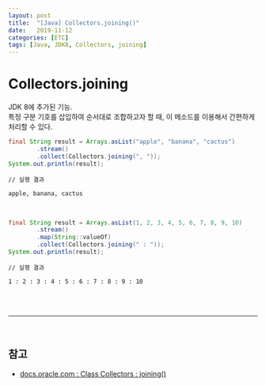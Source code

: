 ```yaml
---
layout: post
title:  "[Java] Collectors.joining()"
date:   2019-11-12
categories: [ETC]
tags: [Java, JDK8, Collectors, joining]
---
```


# Collectors.joining
JDK 8에 추가된 기능.   
특정 구분 기호를 삽입하여 순서대로 조합하고자 할 때, 이 메소드를 이용해서 간편하게 처리할 수 있다.

```java
final String result = Arrays.asList("apple", "banana", "cactus")
        .stream()
        .collect(Collectors.joining(", "));
System.out.println(result);
```

```
// 실행 결과

apple, banana, cactus
```

<br/>

```java
final String result = Arrays.asList(1, 2, 3, 4, 5, 6, 7, 8, 9, 10)
        .stream()
        .map(String::valueOf)
        .collect(Collectors.joining(" : "));
System.out.println(result);
```

```
// 실행 결과

1 : 2 : 3 : 4 : 5 : 6 : 7 : 8 : 9 : 10
```


<br/><br/>


---

<br/>

## 참고
- [docs.oracle.com : Class Collectors : joining()](https://docs.oracle.com/javase/8/docs/api/java/util/stream/Collectors.html#joining--)